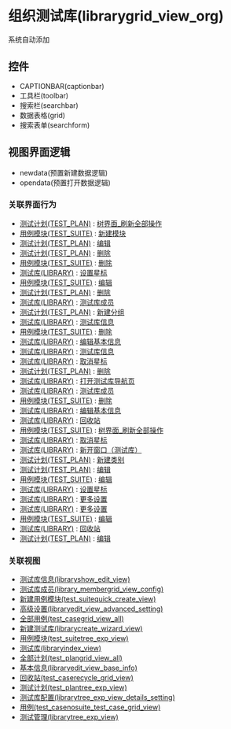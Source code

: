 # 组织测试库(librarygrid_view_org)  <!-- {docsify-ignore-all} -->

系统自动添加


<el-skeleton style="width:60%">
	<template #template>
		<div style="padding-bottom: 5px;">
			<div style="height:40px;display: flex;align-items: center;justify-content: space-between;">
				<el-tooltip content="页面标题">
					<el-skeleton-item variant="text" style="height:40px;"></el-skeleton-item>
				</el-tooltip>
				<el-tooltip content="搜索栏">
				    <el-skeleton-item variant="text" style="margin-left: 10px;height:40px;width:300px;"></el-skeleton-item>
				</el-tooltip>
				<el-skeleton style="width:250px;">
					<template #template>
						<el-tooltip content="工具栏">
							<div style="display: flex;align-items: center;justify-content:end">
								<el-skeleton-item variant="text" style="margin-left: 10px;height:40px;width:80px"></el-skeleton-item>
								<el-skeleton-item variant="text" style="margin-left: 10px;height:40px;width:80px"></el-skeleton-item>
								<el-skeleton-item variant="text" style="margin-left: 10px;height:40px;width:80px"></el-skeleton-item>
							</div>
						</el-tooltip>
					</template>
				</el-skeleton>
			</div>
		</div>
		<el-tooltip content="数据表格">
			<el-skeleton-item variant="p" style="height:300px"></el-skeleton-item>
		</el-tooltip>
	</template>
</el-skeleton>


## 控件
  * CAPTIONBAR(captionbar)
  * 工具栏(toolbar)
  * 搜索栏(searchbar)
  * 数据表格(grid)
  * 搜索表单(searchform)

## 视图界面逻辑
  * newdata(预置新建数据逻辑)
  * opendata(预置打开数据逻辑)


### 关联界面行为
  * [测试计划(TEST_PLAN)](module/TestMgmt/Test_plan) : [树界面_刷新全部操作](module/TestMgmt/Test_plan#界面行为)
  * [用例模块(TEST_SUITE)](module/TestMgmt/Test_suite) : [新建模块](module/TestMgmt/Test_suite#界面行为)
  * [测试计划(TEST_PLAN)](module/TestMgmt/Test_plan) : [编辑](module/TestMgmt/Test_plan#界面行为)
  * [测试计划(TEST_PLAN)](module/TestMgmt/Test_plan) : [删除](module/TestMgmt/Test_plan#界面行为)
  * [用例模块(TEST_SUITE)](module/TestMgmt/Test_suite) : [删除](module/TestMgmt/Test_suite#界面行为)
  * [测试库(LIBRARY)](module/TestMgmt/Library) : [设置星标](module/TestMgmt/Library#界面行为)
  * [用例模块(TEST_SUITE)](module/TestMgmt/Test_suite) : [编辑](module/TestMgmt/Test_suite#界面行为)
  * [测试计划(TEST_PLAN)](module/TestMgmt/Test_plan) : [删除](module/TestMgmt/Test_plan#界面行为)
  * [测试库(LIBRARY)](module/TestMgmt/Library) : [测试库成员](module/TestMgmt/Library#界面行为)
  * [测试计划(TEST_PLAN)](module/TestMgmt/Test_plan) : [新建分组](module/TestMgmt/Test_plan#界面行为)
  * [测试库(LIBRARY)](module/TestMgmt/Library) : [测试库信息](module/TestMgmt/Library#界面行为)
  * [用例模块(TEST_SUITE)](module/TestMgmt/Test_suite) : [删除](module/TestMgmt/Test_suite#界面行为)
  * [测试库(LIBRARY)](module/TestMgmt/Library) : [编辑基本信息](module/TestMgmt/Library#界面行为)
  * [测试库(LIBRARY)](module/TestMgmt/Library) : [测试库信息](module/TestMgmt/Library#界面行为)
  * [测试库(LIBRARY)](module/TestMgmt/Library) : [取消星标](module/TestMgmt/Library#界面行为)
  * [测试计划(TEST_PLAN)](module/TestMgmt/Test_plan) : [删除](module/TestMgmt/Test_plan#界面行为)
  * [测试库(LIBRARY)](module/TestMgmt/Library) : [打开测试库导航页](module/TestMgmt/Library#界面行为)
  * [测试库(LIBRARY)](module/TestMgmt/Library) : [测试库成员](module/TestMgmt/Library#界面行为)
  * [用例模块(TEST_SUITE)](module/TestMgmt/Test_suite) : [删除](module/TestMgmt/Test_suite#界面行为)
  * [测试库(LIBRARY)](module/TestMgmt/Library) : [编辑基本信息](module/TestMgmt/Library#界面行为)
  * [测试库(LIBRARY)](module/TestMgmt/Library) : [回收站](module/TestMgmt/Library#界面行为)
  * [用例模块(TEST_SUITE)](module/TestMgmt/Test_suite) : [树界面_刷新全部操作](module/TestMgmt/Test_suite#界面行为)
  * [测试库(LIBRARY)](module/TestMgmt/Library) : [取消星标](module/TestMgmt/Library#界面行为)
  * [测试库(LIBRARY)](module/TestMgmt/Library) : [新开窗口（测试库）](module/TestMgmt/Library#界面行为)
  * [测试计划(TEST_PLAN)](module/TestMgmt/Test_plan) : [新建类别](module/TestMgmt/Test_plan#界面行为)
  * [测试计划(TEST_PLAN)](module/TestMgmt/Test_plan) : [编辑](module/TestMgmt/Test_plan#界面行为)
  * [用例模块(TEST_SUITE)](module/TestMgmt/Test_suite) : [编辑](module/TestMgmt/Test_suite#界面行为)
  * [测试库(LIBRARY)](module/TestMgmt/Library) : [设置星标](module/TestMgmt/Library#界面行为)
  * [测试库(LIBRARY)](module/TestMgmt/Library) : [更多设置](module/TestMgmt/Library#界面行为)
  * [测试库(LIBRARY)](module/TestMgmt/Library) : [更多设置](module/TestMgmt/Library#界面行为)
  * [用例模块(TEST_SUITE)](module/TestMgmt/Test_suite) : [编辑](module/TestMgmt/Test_suite#界面行为)
  * [测试库(LIBRARY)](module/TestMgmt/Library) : [回收站](module/TestMgmt/Library#界面行为)
  * [测试计划(TEST_PLAN)](module/TestMgmt/Test_plan) : [编辑](module/TestMgmt/Test_plan#界面行为)

### 关联视图
  * [测试库信息(libraryshow_edit_view)](app/view/libraryshow_edit_view)
  * [测试库成员(library_membergrid_view_config)](app/view/library_membergrid_view_config)
  * [新建用例模块(test_suitequick_create_view)](app/view/test_suitequick_create_view)
  * [高级设置(libraryedit_view_advanced_setting)](app/view/libraryedit_view_advanced_setting)
  * [全部用例(test_casegrid_view_all)](app/view/test_casegrid_view_all)
  * [新建测试库(librarycreate_wizard_view)](app/view/librarycreate_wizard_view)
  * [用例模块(test_suitetree_exp_view)](app/view/test_suitetree_exp_view)
  * [测试库(libraryindex_view)](app/view/libraryindex_view)
  * [全部计划(test_plangrid_view_all)](app/view/test_plangrid_view_all)
  * [基本信息(libraryedit_view_base_info)](app/view/libraryedit_view_base_info)
  * [回收站(test_caserecycle_grid_view)](app/view/test_caserecycle_grid_view)
  * [测试计划(test_plantree_exp_view)](app/view/test_plantree_exp_view)
  * [测试库配置(librarytree_exp_view_details_setting)](app/view/librarytree_exp_view_details_setting)
  * [用例(test_casenosuite_test_case_grid_view)](app/view/test_casenosuite_test_case_grid_view)
  * [测试管理(librarytree_exp_view)](app/view/librarytree_exp_view)

<script>
 const { createApp } = Vue
  createApp({
    data() {
      return {
        message: '!'
      }
    }
  }).use(ElementPlus).mount('#app')
</script>